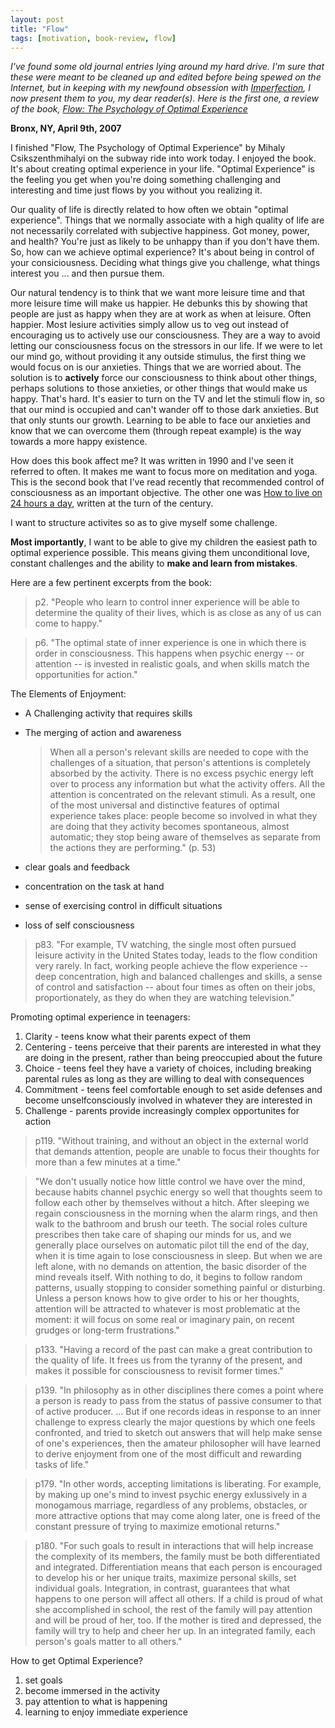 ```yaml
---
layout: post
title: "Flow"
tags: [motivation, book-review, flow]
---
```


_I've found some old journal entries lying around my hard drive. I'm sure that these were meant to be cleaned up and edited before being spewed on the Internet, but in keeping with my newfound obsession with [Imperfection](/blog/2009/02/04/imperfection), I now present them to you, my dear reader(s). Here is the first one, a review of the book, [Flow: The Psychology of Optimal Experience](http://www.amazon.com/gp/product/0060920432?ie=UTF8&tag=vinodkurupshomep&linkCode=as2&camp=1789&creative=390957&creativeASIN=0060920432)<img src="http://www.assoc-amazon.com/e/ir?t=vinodkurupshomep&l=as2&o=1&a=0060920432" width="1" height="1" border="0" alt="" style="border:none !important; margin:0px !important;" />_


__Bronx, NY, April 9th, 2007__

I finished "Flow, The Psychology of Optimal Experience" by Mihaly Csikszenthmihalyi on the subway ride into work today. I enjoyed the book. It's about creating optimal experience in your life. "Optimal Experience" is the feeling you get when you're doing something challenging and interesting and time just flows by you without you realizing it.

Our quality of life is directly related to how often we obtain "optimal experience". Things that we normally associate with a high quality of life are not necessarily correlated with subjective happiness. Got money, power, and health? You're just as likely to be unhappy than if you don't have them. So, how can we achieve optimal experience? It's about being in control of your consiciousness. Deciding what things give you challenge, what things interest you ... and then pursue them.

Our natural tendency is to think that we want more leisure time and that more leisure time will make us happier. He debunks this by showing that people are just as happy when they are at work as when at leisure. Often happier. Most lesiure activities simply allow us to veg out instead of encouraging us to actively use our consciousness. They are a way to avoid letting our consciousness focus on the stressors in our life. If we were to let our mind go, without providing it any outside stimulus, the first thing we would focus on is our anxieties. Things that we are worried about. The solution is to __actively__ force our consciousness to think about other things, perhaps solutions to those anxieties, or other things that would make us happy. That's hard. It's easier to turn on the TV and let the stimuli flow in, so that our mind is occupied and can't wander off to those dark anxieties. But that only stunts our growth. Learning to be able to face our anxieties and know that we can overcome them (through repeat example) is the way towards a more happy existence.

How does this book affect me? It was written in 1990 and I've seen it referred to often. It makes me want to focus more on meditation and yoga. This is the second book that I've read recently that recommended control of consciousness as an important objective. The other one was [How to live on 24 hours a day](http://www.gutenberg.org/etext/2274), written at the turn of the century.

I want to structure activites so as to give myself some challenge.

__Most importantly__, I want to be able to give my children the easiest path to optimal experience possible. This means giving them unconditional love, constant challenges and the ability to **make and learn from mistakes**.

Here are a few pertinent excerpts from the book:

> p2. "People who learn to control inner experience will be able to determine the quality of their lives, which is as close as any of us can come to happy."

> p6. "The optimal state of inner experience is one in which there is order in consciousness. This happens when psychic energy -- or attention -- is invested in realistic goals, and when skills match the opportunities for action."

The Elements of Enjoyment:
 - A Challenging activity that requires skills
 - The merging of action and awareness

   > When all a person's relevant skills are needed to cope with the
   > challenges of a situation, that person's attentions is completely
   > absorbed by the activity. There is no excess psychic energy left over
   > to process any information but what the activity offers. All the
   > attention is concentrated on the relevant stimuli. As a result, one of
   > the most universal and distinctive features of optimal experience
   > takes place: people become so involved in what they are doing that
   > they activity becomes spontaneous, almost automatic; they stop being
   > aware of themselves as separate from the actions they are performing."
   > (p. 53)

 - clear goals and feedback
 - concentration on the task at hand
 - sense of exercising control in difficult situations
 - loss of self consciousness

>p83. "For example, TV watching, the single most often pursued leisure activity in the United States today, leads to the flow condition very rarely. In fact, working people achieve the flow experience -- deep concentration, high and balanced challenges and skills, a sense of control and satisfaction -- about four times as often on their jobs, proportionately, as they do when they are watching television."

Promoting optimal experience in teenagers:
1. Clarity - teens know what their parents expect of them
2. Centering - teens perceive that their parents are interested in what they are doing in the present, rather than being preoccupied about the future
3. Choice - teens feel they have a variety of choices, including breaking parental rules as long as they are willing to deal with consequences 
4. Commitment - teens feel comfortable enough to set aside defenses and become unselfconsciously involved in whatever they are interested in
5. Challenge - parents provide increasingly complex opportunites for action

>p119. "Without training, and without an object in the external world that demands attention, people are unable to focus their thoughts for more than a few minutes at a time."

>"We don't usually notice how little control we have over the mind, because habits channel psychic energy so well that thoughts seem to follow each other by themselves without a hitch. After sleeping we regain consciousness in the morning when the alarm rings, and then walk to the bathroom and brush our teeth. The social roles culture prescribes then take care of shaping our minds for us, and we generally place ourselves on automatic pilot till the end of the day, when it is time again to lose consciousness in sleep. But when we are left alone, with no demands on attention, the basic disorder of the mind reveals itself. With nothing to do, it begins to follow random patterns, usually stopping to consider something painful or disturbing. Unless a person knows how to give order to his or her thoughts, attention will be attracted to whatever is most problematic at the moment: it will focus on some real or imaginary pain, on recent grudges or long-term frustrations."

>p133. "Having a record of the past can make a great contribution to the quality of life. It frees us from the tyranny of the present, and makes it possible for consciousness to revisit former times."

>p139. "In philosophy as in other disciplines there comes a point where a person is ready to pass from the status of passive consumer to that of active producer. ... But if one records ideas in response to an inner challenge to express clearly the major questions by which one feels confronted, and tried to sketch out answers that will help make sense of one's experiences, then the amateur philosopher will have learned to derive enjoyment from one of the most difficult and rewarding tasks of life."

>p179. "In other words, accepting limitations is liberating. For example, by making up one's mind to invest psychic energy exlussively in a monogamous marriage, regardless of any problems, obstacles, or more attractive options that may come along later, one is freed of the constant pressure of trying to maximize emotional returns."

>p180. "For such goals to result in interactions that will help increase the complexity of its members, the family must be both differentiated and integrated. Differentiation means that each person is encouraged to develop his or her unique traits, maximize personal skills, set individual goals. Integration, in contrast, guarantees that what happens to one person will affect all others. If a child is proud of what she accomplished in school, the rest of the family will pay attention and will be proud of her, too. If the mother is tired and depressed, the family will try to help and cheer her up. In an integrated family, each person's goals matter to all others."

How to get Optimal Experience?
1. set goals
2. become immersed in the activity
3. pay attention to what is happening
4. learning to enjoy immediate experience
